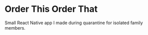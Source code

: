 # Order This Order That

Small React Native app I made during quarantine for isolated family members.
